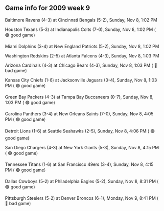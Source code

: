 ## Game info for 2009 week 9
Baltimore Ravens (4-3) at Cincinnati Bengals (5-2), Sunday, Nov 8, 1:02 PM

Houston Texans (5-3) at Indianapolis Colts (7-0), Sunday, Nov 8, 1:02 PM (	:green_circle: good game)

Miami Dolphins (3-4) at New England Patriots (5-2), Sunday, Nov 8, 1:02 PM

Washington Redskins (2-5) at Atlanta Falcons (4-3), Sunday, Nov 8, 1:03 PM

Arizona Cardinals (4-3) at Chicago Bears (4-3), Sunday, Nov 8, 1:03 PM (	:red_circle: bad game)

Kansas City Chiefs (1-6) at Jacksonville Jaguars (3-4), Sunday, Nov 8, 1:03 PM (	:green_circle: good game)

Green Bay Packers (4-3) at Tampa Bay Buccaneers (0-7), Sunday, Nov 8, 1:03 PM (	:green_circle: good game)



Carolina Panthers (3-4) at New Orleans Saints (7-0), Sunday, Nov 8, 4:05 PM (	:green_circle: good game)

Detroit Lions (1-6) at Seattle Seahawks (2-5), Sunday, Nov 8, 4:06 PM (	:green_circle: good game)

San Diego Chargers (4-3) at New York Giants (5-3), Sunday, Nov 8, 4:15 PM (	:green_circle: good game)

Tennessee Titans (1-6) at San Francisco 49ers (3-4), Sunday, Nov 8, 4:15 PM (	:green_circle: good game)



Dallas Cowboys (5-2) at Philadelphia Eagles (5-2), Sunday, Nov 8, 8:31 PM (	:green_circle: good game)



Pittsburgh Steelers (5-2) at Denver Broncos (6-1), Monday, Nov 9, 8:41 PM (	:red_circle: bad game)

